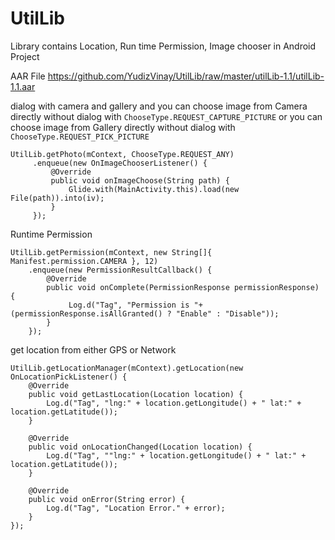 # UtilLib
Library contains Location, Run time Permission, Image chooser in Android Project

AAR File
https://github.com/YudizVinay/UtilLib/raw/master/utilLib-1.1/utilLib-1.1.aar


dialog with camera and gallery
and you can choose image from Camera directly without dialog with `ChooseType.REQUEST_CAPTURE_PICTURE`
or you can choose image from Gallery directly without dialog with `ChooseType.REQUEST_PICK_PICTURE`
```
UtilLib.getPhoto(mContext, ChooseType.REQUEST_ANY)
     .enqueue(new OnImageChooserListener() {
         @Override
         public void onImageChoose(String path) {
             Glide.with(MainActivity.this).load(new File(path)).into(iv);
         }
     });
```

Runtime Permission
```
UtilLib.getPermission(mContext, new String[]{ Manifest.permission.CAMERA }, 12)
    .enqueue(new PermissionResultCallback() {
        @Override
        public void onComplete(PermissionResponse permissionResponse) {
             Log.d("Tag", "Permission is "+(permissionResponse.isAllGranted() ? "Enable" : "Disable"));
        }
    });
```

get location from either GPS or Network
```
UtilLib.getLocationManager(mContext).getLocation(new OnLocationPickListener() {
    @Override
    public void getLastLocation(Location location) {
        Log.d("Tag", "lng:" + location.getLongitude() + " lat:" + location.getLatitude());
    }

    @Override
    public void onLocationChanged(Location location) {
        Log.d("Tag", ""lng:" + location.getLongitude() + " lat:" + location.getLatitude());
    }

    @Override
    public void onError(String error) {
        Log.d("Tag", "Location Error." + error);
    }
});
```